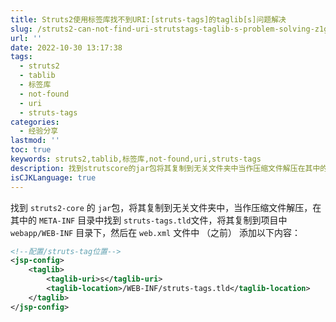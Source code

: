 ```yaml
---
title: Struts2使用标签库找不到URI:[struts-tags]的taglib[s]问题解决
slug: /struts2-can-not-find-uri-strutstags-taglib-s-problem-solving-z1gd2lw.html
url: ''
date: 2022-10-30 13:17:38
tags:
  - struts2
  - tablib
  - 标签库
  - not-found
  - uri
  - struts-tags
categories:
  - 经验分享
lastmod: ''
toc: true
keywords: struts2,tablib,标签库,not-found,uri,struts-tags
description: 找到strutscore​的jar​包将其复制到无关文件夹中当作压缩文件解压在其中的metainf​​目录中找到strutstagstld​​文件将其复制到项目中webappwebinf​​目录下然后在webxml​​文件中（之前）添加以下内容_
isCJKLanguage: true
---
```

找到 `struts2-core`​ 的 `jar`​ 包，将其复制到无关文件夹中，当作压缩文件解压，在其中的 `META-INF`​​ 目录中找到 `struts-tags.tld`​​ 文件，将其复制到项目中 `webapp/WEB-INF`​​ 目录下，然后在 `web.xml`​​ 文件中 （之前） 添加以下内容：

```xml
<!--配置/struts-tag位置-->
<jsp-config>
    <taglib>
        <taglib-uri>s</taglib-uri>
        <taglib-location>/WEB-INF/struts-tags.tld</taglib-location>
    </taglib>
</jsp-config>
```